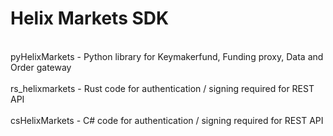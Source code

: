 # Helix Markets SDK
<br />
pyHelixMarkets - Python library for Keymakerfund, Funding proxy, Data and Order gateway<br /><br />
rs_helixmarkets - Rust code for authentication / signing required for REST API<br /><br />
csHelixMarkets - C# code for authentication / signing required for REST API
